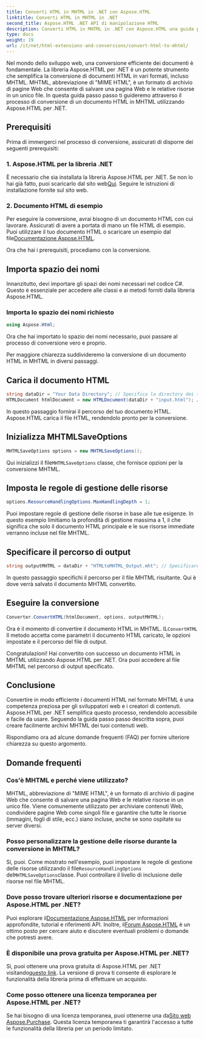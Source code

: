 ```yaml
---
title: Converti HTML in MHTML in .NET con Aspose.HTML
linktitle: Converti HTML in MHTML in .NET
second_title: Aspose.HTML .NET API di manipolazione HTML
description: Converti HTML in MHTML in .NET con Aspose.HTML una guida passo passo per un'archiviazione efficiente dei contenuti Web. Scopri come utilizzare Aspose.HTML per .NET per creare archivi MHTML.
type: docs
weight: 19
url: /it/net/html-extensions-and-conversions/convert-html-to-mhtml/
---
```


Nel mondo dello sviluppo web, una conversione efficiente dei documenti è fondamentale. La libreria Aspose.HTML per .NET è un potente strumento che semplifica la conversione di documenti HTML in vari formati, incluso MHTML. MHTML, abbreviazione di "MIME HTML", è un formato di archivio di pagine Web che consente di salvare una pagina Web e le relative risorse in un unico file. In questa guida passo passo ti guideremo attraverso il processo di conversione di un documento HTML in MHTML utilizzando Aspose.HTML per .NET.

## Prerequisiti

Prima di immergerci nel processo di conversione, assicurati di disporre dei seguenti prerequisiti:

### 1. Aspose.HTML per la libreria .NET

 È necessario che sia installata la libreria Aspose.HTML per .NET. Se non lo hai già fatto, puoi scaricarlo dal sito web[Qui](https://releases.aspose.com/html/net/). Seguire le istruzioni di installazione fornite sul sito web.

### 2. Documento HTML di esempio

Per eseguire la conversione, avrai bisogno di un documento HTML con cui lavorare. Assicurati di avere a portata di mano un file HTML di esempio. Puoi utilizzare il tuo documento HTML o scaricare un esempio dal file[Documentazione Aspose.HTML](https://reference.aspose.com/html/net/).

Ora che hai i prerequisiti, procediamo con la conversione.

## Importa spazio dei nomi

Innanzitutto, devi importare gli spazi dei nomi necessari nel codice C#. Questo è essenziale per accedere alle classi e ai metodi forniti dalla libreria Aspose.HTML.

### Importa lo spazio dei nomi richiesto

```csharp
using Aspose.Html;
```

Ora che hai importato lo spazio dei nomi necessario, puoi passare al processo di conversione vero e proprio.

Per maggiore chiarezza suddivideremo la conversione di un documento HTML in MHTML in diversi passaggi.

## Carica il documento HTML

```csharp
string dataDir = "Your Data Directory"; // Specifica la directory dei tuoi dati
HTMLDocument htmlDocument = new HTMLDocument(dataDir + "input.html"); // Carica il documento HTML
```

In questo passaggio fornirai il percorso del tuo documento HTML. Aspose.HTML carica il file HTML, rendendolo pronto per la conversione.

## Inizializza MHTMLSaveOptions

```csharp
MHTMLSaveOptions options = new MHTMLSaveOptions();
```

 Qui inizializzi il file`MHTMLSaveOptions` classe, che fornisce opzioni per la conversione MHTML.

## Imposta le regole di gestione delle risorse

```csharp
options.ResourceHandlingOptions.MaxHandlingDepth = 1;
```

Puoi impostare regole di gestione delle risorse in base alle tue esigenze. In questo esempio limitiamo la profondità di gestione massima a 1, il che significa che solo il documento HTML principale e le sue risorse immediate verranno incluse nel file MHTML.

## Specificare il percorso di output

```csharp
string outputMHTML = dataDir + "HTMLtoMHTML_Output.mht"; // Specificare il percorso del file di output
```

In questo passaggio specifichi il percorso per il file MHTML risultante. Qui è dove verrà salvato il documento MHTML convertito.

## Eseguire la conversione

```csharp
Converter.ConvertHTML(htmlDocument, options, outputMHTML);
```

 Ora è il momento di convertire il documento HTML in MHTML. IL`ConvertHTML` Il metodo accetta come parametri il documento HTML caricato, le opzioni impostate e il percorso del file di output.

Congratulazioni! Hai convertito con successo un documento HTML in MHTML utilizzando Aspose.HTML per .NET. Ora puoi accedere al file MHTML nel percorso di output specificato.

## Conclusione

Convertire in modo efficiente i documenti HTML nel formato MHTML è una competenza preziosa per gli sviluppatori web e i creatori di contenuti. Aspose.HTML per .NET semplifica questo processo, rendendolo accessibile e facile da usare. Seguendo la guida passo passo descritta sopra, puoi creare facilmente archivi MHTML dei tuoi contenuti web.

Rispondiamo ora ad alcune domande frequenti (FAQ) per fornire ulteriore chiarezza su questo argomento.

## Domande frequenti

### Cos'è MHTML e perché viene utilizzato?

MHTML, abbreviazione di "MIME HTML", è un formato di archivio di pagine Web che consente di salvare una pagina Web e le relative risorse in un unico file. Viene comunemente utilizzato per archiviare contenuti Web, condividere pagine Web come singoli file e garantire che tutte le risorse (immagini, fogli di stile, ecc.) siano incluse, anche se sono ospitate su server diversi.

### Posso personalizzare la gestione delle risorse durante la conversione in MHTML?

 Si, puoi. Come mostrato nell'esempio, puoi impostare le regole di gestione delle risorse utilizzando il file`ResourceHandlingOptions` del`MHTMLSaveOptions`classe. Puoi controllare il livello di inclusione delle risorse nel file MHTML.

### Dove posso trovare ulteriori risorse e documentazione per Aspose.HTML per .NET?

 Puoi esplorare il[Documentazione Aspose.HTML](https://reference.aspose.com/html/net/) per informazioni approfondite, tutorial e riferimenti API. Inoltre, il[Forum Aspose.HTML](https://forum.aspose.com/) è un ottimo posto per cercare aiuto e discutere eventuali problemi o domande che potresti avere.

### È disponibile una prova gratuita per Aspose.HTML per .NET?

 Sì, puoi ottenere una prova gratuita di Aspose.HTML per .NET visitando[questo link](https://releases.aspose.com/). La versione di prova ti consente di esplorare le funzionalità della libreria prima di effettuare un acquisto.

### Come posso ottenere una licenza temporanea per Aspose.HTML per .NET?

 Se hai bisogno di una licenza temporanea, puoi ottenerne una da[Sito web Aspose.Purchase](https://purchase.aspose.com/temporary-license/). Questa licenza temporanea ti garantirà l'accesso a tutte le funzionalità della libreria per un periodo limitato.

